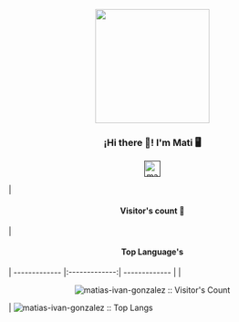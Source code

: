 <p align="center" width="300">
   <img align="center" width="200" src="" />
   <h3 align="center">¡Hi there 👋! I'm Mati 🖥️</h3>
</p>

<p align="center">
   <a href="">
    <img src="https://user-images.githubusercontent.com/54821132/129295074-333e74c5-25b8-427c-a20b-9aaf8233574d.png" width="28px" height="28px" alt="matias-ivan-gonzalez"/>
   </a>
</p>

| <h4 align="center">Visitor's count :eyes:</h4>        | <h4 align="center">Top Language's</h4>
| ------------- |:-------------:| ------------- |
| <p align="center"><img src="https://profile-counter.glitch.me/{matias-ivan-gonzalez}/count.svg" alt="matias-ivan-gonzalez :: Visitor's Count" /></p>     |  <img src="https://github-readme-stats.vercel.app/api/top-langs/?username=matias-ivan-gonzalez&langs_count=5&theme=tokyonight&layout=compact" alt="matias-ivan-gonzalez :: Top Langs"/>
<!--
**matias-ivan-gonzalez/matias-ivan-gonzalez** is a ✨ _special_ ✨ repository because its `README.md` (this file) appears on your GitHub profile.

Here are some ideas to get you started:

- 🔭 I’m currently working on ...
- 🌱 I’m currently learning ...
- 👯 I’m looking to collaborate on ...
- 🤔 I’m looking for help with ...
- 💬 Ask me about ...
- 📫 How to reach me: ...
- 😄 Pronouns: ...
- ⚡ Fun fact: ...
-->
